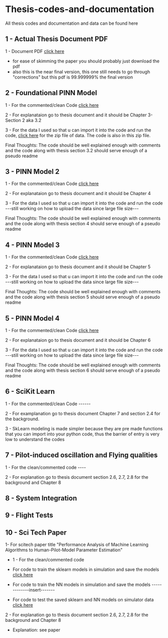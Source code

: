 # Thesis-codes-and-documentation
All thesis codes and documentation and data can be found here

## 1 - Actual Thesis Document PDF

1 - Document PDF [click here](https://github.com/stephenbrutch/Thesis-codes-and-documentation/blob/main/Stephen_Brutch_ERAU_Thesis__final_%20(1).pdf)

  - for ease of skimming the paper you should probably just download the pdf
  - also this is the near final version, this one still needs to go through "corrections" but this pdf is 99.999999% the final version

## 2 - Foundational PINN Model

1 - For the commented/clean Code [click here](https://github.com/stephenbrutch/Thesis-codes-and-documentation/blob/main/PINN_foundational_model.ipynb)

2 - For explanataion go to thesis document and it should be Chapter 3-Section 2 aka 3.2

3 - For the data I used so that u can import it into the code and run the code, [click here](https://github.com/stephenbrutch/Thesis-codes-and-documentation/blob/main/foundational%20PINN%20data.zip) for the zip file of data. The code is also in this zip file.

Final Thoughts: The code should be well explained enough with comments and the code along with thesis section 3.2 should serve enough of a pseudo readme


## 3 - PINN Model 2

1 - For the commented/clean Code [click here](https://github.com/stephenbrutch/Thesis-codes-and-documentation/blob/main/pinn_with_autodiff.ipynb)

2 - For explanataion go to thesis document and it should be Chapter 4

3 - For the data I used so that u can import it into the code and run the code ---still working on how to upload the data since large file size---

Final Thoughts: The code should be well explained enough with comments and the code along with thesis section 4 should serve enough of a pseudo readme

## 4 - PINN Model 3

1 - For the commented/clean Code [click here](https://github.com/stephenbrutch/Thesis-codes-and-documentation/blob/main/PINN_large_data_model_with_tau.ipynb)

2 - For explanataion go to thesis document and it should be Chapter 5

3 - For the data I used so that u can import it into the code and run the code ---still working on how to upload the data since large file size---

Final Thoughts: The code should be well explained enough with comments and the code along with thesis section 5 should serve enough of a pseudo readme

## 5 - PINN Model 4

1 - For the commented/clean Code [click here](https://github.com/stephenbrutch/Thesis-codes-and-documentation/blob/main/Copy_of_PINN_large_data_model_with_tau_transferfunction.ipynb)

2 - For explanataion go to thesis document and it should be Chapter 6

3 - For the data I used so that u can import it into the code and run the code ---still working on how to upload the data since large file size---

Final Thoughts: The code should be well explained enough with comments and the code along with thesis section 6 should serve enough of a pseudo readme

## 6 - SciKit Learn

1 - For the commented/clean Code ------

2 - For examplanation go to thesis document Chapter 7 and section 2.4 for the background.

3 - SkLearn modeling is made simpler because they are pre made functions that you can import into your python code, thus the barrier of entry is very low to understand the codes

## 7 - Pilot-induced oscillation and Flying qualities

1 - For the clean/commented code ----

2 - For explanation go to thesis document section 2.6, 2.7, 2.8 for the background and Chapter 8

## 8 - System Integration

## 9 - Flight Tests

## 10 - Sci Tech Paper

1- For scitech paper title "Performance Analysis of Machine Learning Algorithms to Human-Pilot-Model Parameter Estimation"
  - 1 - For the clean/commented code
    
  - For code to train the sklearn models in simulation and save the models [click here](https://github.com/stephenbrutch/Thesis-codes-and-documentation/blob/main/sklearn_code_and_simulator_test%20copy.ipynb)
    
  - For code to train the NN models in simulation and save the models -------------insert-------
    
  - For code to test the saved sklearn and NN models on simulator data [click here](https://github.com/stephenbrutch/Thesis-codes-and-documentation/blob/main/test_models_on_simulator_data.ipynb)

2 - For explanation go to thesis document section 2.6, 2.7, 2.8 for the background and Chapter 8
  - Explanation: see paper
